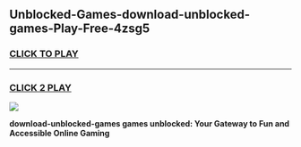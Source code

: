 
## Unblocked-Games-download-unblocked-games-Play-Free-4zsg5
<h3>
<a href="https://premium76.site?title=download-unblocked-games&ref=18A">CLICK TO PLAY</a></h3>
<hr>

<h3>
<a href="https://premium76.site?title=download-unblocked-games&ref=18A">CLICK 2 PLAY</a>
  
</h3>

<a href="https://premium76.site?title=download-unblocked-games&ref=18A"><img src="https://clearcache.store/games.png"></a>


**download-unblocked-games games unblocked: Your Gateway to Fun and Accessible Online Gaming**
